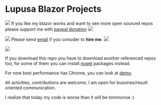 # Lupusa Blazor Projects

![](https://placehold.it/15/4747d1/000000?text=+) 
If you like my blazor works and want to see more open sourced repos please support me with [paypal donation](https://www.paypal.me/VakhtangiAbashidze/10)
![](https://placehold.it/15/4747d1/000000?text=+) 

![](https://placehold.it/15/00e600/000000?text=+) 
Please send [email](mailto:VakhtangiAbashidze@gmail.com) if you consider to **hire me**.
![](https://placehold.it/15/00e600/000000?text=+)     


![](https://placehold.it/15/ffffff/000000?text=+)   

If you download this repo you have to download another referenced repos too, for some of them you can install [nuget](https://www.nuget.org/profiles/Lupusa87) packages instead.


For now best performance has Chrome, you can look at [demo](https://lupblazordemos.z13.web.core.windows.net/).

All activities, contributions are welcome, I am open for bussines/result oriented communication.

I realize that today my code is worse than it will be tommorow :)



